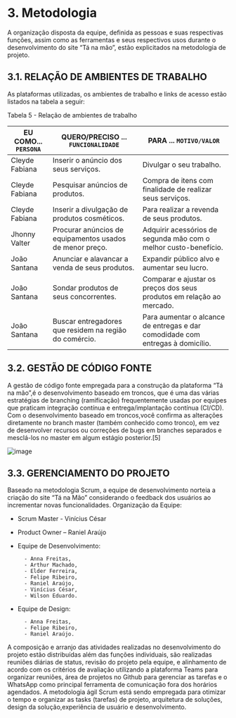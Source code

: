 
# 3. Metodologia


A organização disposta da equipe, definida as pessoas e suas respectivas funções, assim como as ferramentas e seus respectivos usos durante o desenvolvimento do site “Tá na mão”, estão explicitados na metodologia de projeto.

## 3.1. RELAÇÃO DE AMBIENTES DE TRABALHO

As plataformas utilizadas, os ambientes de trabalho e links de acesso estão listados na tabela a seguir:

Tabela 5 - Relação de ambientes de trabalho

|EU COMO... `PERSONA`| QUERO/PRECISO ... `FUNCIONALIDADE`                        |PARA ... `MOTIVO/VALOR`                 |
|--------------------|------------------------------------                       |----------------------------------------|
|Cleyde Fabiana      | Inserir o anúncio dos seus serviços.                      | Divulgar o seu trabalho.             |
|Cleyde Fabiana      | Pesquisar anúncios de produtos.                           | Compra de itens com finalidade de realizar seus serviços.|
|Cleyde Fabiana      | Inserir a divulgação de produtos cosméticos.              | Para realizar a revenda de seus produtos.
|Jhonny Valter       | Procurar anúncios de equipamentos usados de menor preço.  | Adquirir acessórios de segunda mão com o melhor custo-benefício. 
|João Santana        | Anunciar e alavancar a venda de seus produtos.            | Expandir público alvo e aumentar seu lucro.   
|João Santana        | Sondar produtos de seus concorrentes.                     | Comparar e ajustar os preços dos seus produtos em relação ao mercado. 
|João Santana        | Buscar entregadores que residem na região do comércio.    | Para aumentar o alcance de entregas e dar comodidade com entregas à domicílio.


## 3.2. GESTÃO DE CÓDIGO FONTE

A gestão de código fonte empregada para a construção da plataforma “Tá na mão”,é o desenvolvimento baseado em troncos, que é uma das várias estratégias de branching (ramificação) frequentemente usadas por equipes que praticam integração contínua e entrega/implantação contínua (CI/CD). Com o desenvolvimento baseado em troncos,você confirma as alterações diretamente no branch master (também conhecido como tronco), em vez de desenvolver recursos ou correções de bugs em branches separados
e mesclá-los no master em algum estágio posterior.[5]

![image](https://user-images.githubusercontent.com/103782980/176069061-ef2a5e82-deec-4c3d-bc67-84663b304517.png)




## 3.3. GERENCIAMENTO DO PROJETO

Baseado na metodologia Scrum, a equipe de desenvolvimento norteia a criação do site “Tá na Mão” considerando o feedback dos usuários ao incrementar novas funcionalidades. Organização da Equipe:

- Scrum Master - Vinícius César
- Product Owner – Raniel Araújo

- Equipe de Desenvolvimento:

        - Anna Freitas,
        - Arthur Machado,
        - Elder Ferreira,
        - Felipe Ribeiro,
        - Raniel Araújo,
        - Vinícius César,
        - Wilson Eduardo.

- Equipe de Design:

        - Anna Freitas,
        - Felipe Ribeiro,
        - Raniel Araújo.

A composição e arranjo das atividades realizadas no desenvolvimento do projeto estão distribuídas além das funções individuais, são realizadas reuniões diárias de status, revisão do projeto pela equipe, e alinhamento de acordo com os critérios de avaliação utilizando a plataforma Teams para organizar reuniões, área de projetos no Github para gerenciar as tarefas e o WhatsApp como principal ferramenta de comunicação fora dos horários agendados.
A metodologia ágil Scrum está sendo empregada para otimizar o tempo e organizar as tasks (tarefas) de projeto, arquitetura de soluções, design da solução,experiência de usuário e desenvolvimento.
